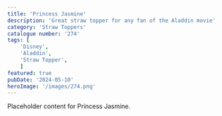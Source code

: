 ```yaml
---
title: 'Princess Jasmine'
description: 'Great straw topper for any fan of the Aladdin movie'
category: 'Straw Toppers'
catalogue number: '274'
tags: [
    'Disney', 
    'Aladdin',
    'Straw Topper', 
    ]
featured: true
pubDate: '2024-05-10'
heroImage: '/images/274.png'
---
```


Placeholder content for Princess Jasmine.